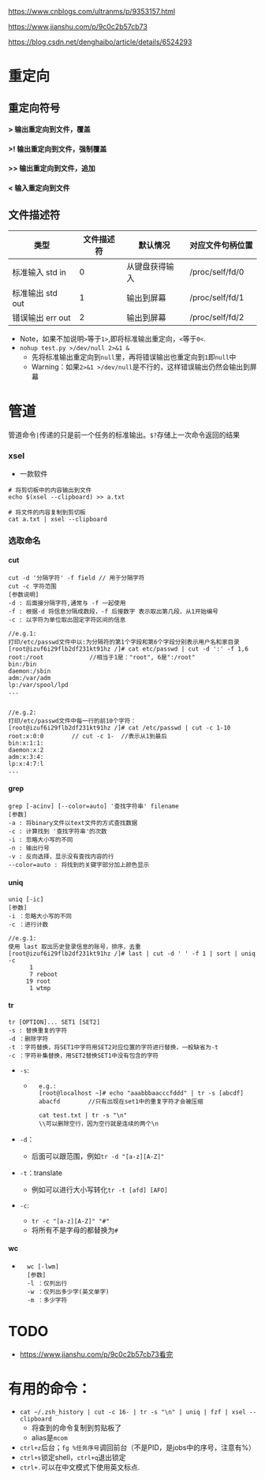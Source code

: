 https://www.cnblogs.com/ultranms/p/9353157.html

https://www.jianshu.com/p/9c0c2b57cb73

https://blog.csdn.net/denghaibo/article/details/6524293

# 重定向

## 重定向符号

#### >  输出重定向到文件，覆盖

#### >! 输出重定向到文件，强制覆盖

#### >> 输出重定向到文件，追加

#### <  输入重定向到文件

## 文件描述符

| 类型             | 文件描述符 | 默认情况       | 对应文件句柄位置 |
| ---------------- | ---------- | -------------- | ---------------- |
| 标准输入 std in  | 0          | 从键盘获得输入 | /proc/self/fd/0  |
| 标准输出 std out | 1          | 输出到屏幕     | /proc/self/fd/1  |
| 错误输出 err out | 2          | 输出到屏幕     | /proc/self/fd/2  |

- Note，如果不加说明`>`等于`1>`,即将标准输出重定向，`<`等于`0<`.
- `nohup test.py >/dev/null 2>&1 &`
    - 先将标准输出重定向到`null`里，再将错误输出也重定向到`1`即`null`中
    - Warning：如果`2>&1 >/dev/null`是不行的，这样错误输出仍然会输出到屏幕

# 管道

管道命令`|`传递的只是前一个任务的标准输出。`$?`存储上一次命令返回的结果

### xsel

- 一款软件

```
# 将剪切板中的内容输出到文件
echo $(xsel --clipboard) >> a.txt

# 将文件的内容复制到剪切板
cat a.txt | xsel --clipboard
```

### 选取命名

#### cut

```
cut -d '分隔字符' -f field // 用于分隔字符
cut -c 字符范围
[参数说明]
-d : 后面接分隔字符,通常与 -f 一起使用
-f : 根据-d 将信息分隔成数段，-f 后接数字 表示取出第几段，从1开始编号
-c : 以字符为单位取出固定字符区间的信息

//e.g.1:
打印/etc/passwd文件中以:为分隔符的第1个字段和第6个字段分别表示用户名和家目录
[root@izuf6i29flb2df231kt91hz /]# cat etc/passwd | cut -d ':' -f 1,6
root:/root             //相当于1是："root", 6是":/root"
bin:/bin
daemon:/sbin
adm:/var/adm
lp:/var/spool/lpd
...


//e.g.2:
打印/etc/passwd文件中每一行的前10个字符：
[root@izuf6i29flb2df231kt91hz /]# cat /etc/passwd | cut -c 1-10
root:x:0:0        // cut -c 1-  //表示从1到最后
bin:x:1:1:
daemon:x:2
adm:x:3:4:
lp:x:4:7:l
...
```

#### **grep**

```
grep [-acinv] [--color=auto] '查找字符串' filename
[参数]
-a : 将binary文件以text文件的方式查找数据
-c : 计算找到 '查找字符串'的次数
-i : 忽略大小写的不同
-n : 输出行号
-v : 反向选择，显示没有查找内容的行
--color=auto : 将找到的关键字部分加上颜色显示
```

#### **uniq**

```
uniq [-ic]
[参数]
-i ：忽略大小写的不同
-c ：进行计数

//e.g.1:
使用 last 取出历史登录信息的账号，排序，去重
[root@izuf6i29flb2df231kt91hz /]# last | cut -d ' ' -f 1 | sort | uniq -c
      1 
      7 reboot
     19 root
      1 wtmp
```

#### tr

```
tr [OPTION]... SET1 [SET2]
-s : 替换重复的字符
-d ：删除字符
-t ：字符替换，将SET1中字符用SET2对应位置的字符进行替换，一般缺省为-t
-c ：字符补集替换，用SET2替换SET1中没有包含的字符
```

- `-s`: 

    - ```
        e.g.: 
        [root@localhost ~]# echo "aaabbbaacccfddd" | tr -s [abcdf]
        abacfd        //只有出现在set1中的重复字符才会被压缩
        
        cat test.txt | tr -s "\n"
        \\可以删除空行，因为空行就是连续的两个\n
        ```

- `-d`：

    - 后面可以跟范围，例如`tr -d "[a-z][A-Z]"`

- `-t`：translate

    - 例如可以进行大小写转化`tr -t [afd] [AFO]`

- `-c`:

    - `tr -c "[a-z][A-Z]" "#"`
    - 将所有不是字母的都替换为`#`

#### **wc**

- ```
    wc [-lwm]
    [参数]
    -l ：仅列出行
    -w ：仅列出多少字(英文单字)
    -m ：多少字符
    ```

    

# TODO

- https://www.jianshu.com/p/9c0c2b57cb73看完

# 有用的命令：

- `cat ~/.zsh_history | cut -c 16- | tr -s "\n" | uniq | fzf | xsel --clipboard`
    - 将查到的命令复制到剪贴板了
    - alias是`mcom`
- `ctrl+z`后台；`fg %任务序号`调回前台（不是PID，是jobs中的序号，注意有%）
- `ctrl+s`锁定shell，`ctrl+q`退出锁定
- `ctrl+.`可以在中文模式下使用英文标点.

